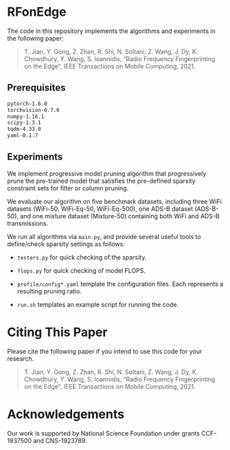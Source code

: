 # RFonEdge
The code in this repository implements the algorithms and experiments in the following paper:
> T. Jian, Y. Gong, Z. Zhan, R. Shi, N. Soltani, Z. Wang, J. Dy, K. Chowdhury, Y. Wang, S. Ioannidis, “Radio Frequency Fingerprinting on the Edge”, IEEE Transactions on Mobile Computing, 2021.

## Prerequisites
```bash
pytorch-1.6.0
torchvision-0.7.0
numpy-1.16.1
scipy-1.3.1
tqdm-4.33.0
yaml-0.1.7
```

## Experiments
We implement progressive model pruning algorithm that progressively prune the pre-trained model that satisfies the pre-defined sparsity constraint sets for filter or column pruning. 

We evaluate our algorithm on five benchmark datasets, including three WiFi datasets (WiFi-50, WiFi-Eq-50, WiFi-Eq-500), one ADS-B dataset (ADS-B-50), and one mixture dataset (Mixture-50) containing both WiFi and ADS-B transmissions. 

We run all algorithms via `main.py`, and provide several useful tools to define/check sparsity settings as follows:

- `testers.py` for quick checking of the sparsity.

- `flops.py` for quick checking of model FLOPS.

- `profile/config*.yaml` template the configuration files. Each represents a resulting pruning ratio.

- `run.sh` templates an example script for running the code.

# Citing This Paper
Please cite the following paper if you intend to use this code for your research.
> T. Jian, Y. Gong, Z. Zhan, R. Shi, N. Soltani, Z. Wang, J. Dy, K. Chowdhury, Y. Wang, S. Ioannidis, “Radio Frequency Fingerprinting on the Edge”, IEEE Transactions on Mobile Computing, 2021.

# Acknowledgements
Our work is supported by National Science Foundation under grants CCF-1937500 and CNS-1923789.
